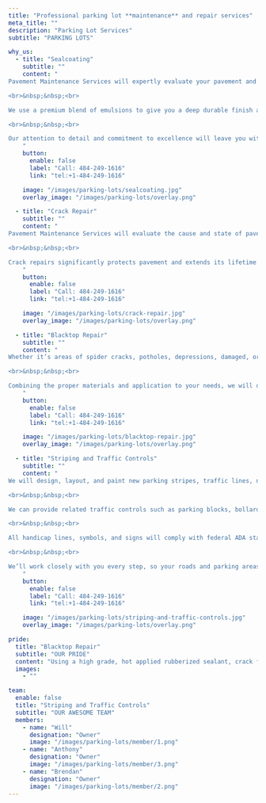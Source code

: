 ```yaml
---
title: "Professional parking lot **maintenance** and repair services"
meta_title: ""
description: "Parking Lot Services"
subtitle: "PARKING LOTS"

why_us:
  - title: "Sealcoating"
    subtitle: ""
    content: "
Pavement Maintenance Services will expertly evaluate your pavement and recommend treatment to improve the appearance and increase its lifetime.

<br>&nbsp;&nbsp;<br>

We use a premium blend of emulsions to give you a deep durable finish and maximize the lifespan of your parking lots and blacktop areas, shielding them from water, oil, UV, and wear and tear damage.

<br>&nbsp;&nbsp;<br>

Our attention to detail and commitment to excellence will leave you with a clean, beautiful surface that we guarantee and warranty for 4 years.
    "
    button:
      enable: false
      label: "Call: 484-249-1616"
      link: "tel:+1-484-249-1616"

    image: "/images/parking-lots/sealcoating.jpg"
    overlay_image: "/images/parking-lots/overlay.png"

  - title: "Crack Repair"
    subtitle: ""
    content: "
Pavement Maintenance Services will evaluate the cause and state of pavement cracks. Where repair is reasonable, we will propose a repair. Usually this involves cleaning, drying, grinding/routing to widen the crack, removing dust, and applying sealant. Using a high grade, hot applied rubberized sealant, crack filling is the first step in extending the life of your blacktop surfaces. We provide clean, professional work that restores integrity to your blacktop surface that adheres to the surrounding pavement to keep water out.

<br>&nbsp;&nbsp;<br>

Crack repairs significantly protects pavement and extends its lifetime cost effectively at a fraction of replacement cost, however it is rarely a permanent solution. We recommend periodic re-evaluation, anticipating replacement every 3-4 years. This can be extended by addressing subsurface conditions or providing a sealcoating to resist water infiltration.
    "
    button:
      enable: false
      label: "Call: 484-249-1616"
      link: "tel:+1-484-249-1616"

    image: "/images/parking-lots/crack-repair.jpg"
    overlay_image: "/images/parking-lots/overlay.png"

  - title: "Blacktop Repair"
    subtitle: ""
    content: "
Whether it’s areas of spider cracks, potholes, depressions, damaged, or disintegrated areas, we specialize in the restoration of your parking lots and driveways. A Pavement Maintenance Services representative will evaluate your pavement and propose an appropriate solution.

<br>&nbsp;&nbsp;<br>

Combining the proper materials and application to your needs, we will develop a plan that will maximize the strength and longevity of your blacktop. Common repairs include, but are not limited to, sawcut/removal/replacement of blacktop and subbase, cleaning and tackcoating existing surface, filling and compacting new material, overlaying existing pavement, sealcoating, and repair of storm sewer and inlets that might be undermining the pavement.
    "
    button:
      enable: false
      label: "Call: 484-249-1616"
      link: "tel:+1-484-249-1616"

    image: "/images/parking-lots/blacktop-repair.jpg"
    overlay_image: "/images/parking-lots/overlay.png"

  - title: "Striping and Traffic Controls"
    subtitle: ""
    content: "
We will design, layout, and paint new parking stripes, traffic lines, numbers, handicap symbols, and other specialized markings on your blacktop. Paint can include highly reflective materials where night visibility is a priority.

<br>&nbsp;&nbsp;<br>

We can provide related traffic controls such as parking blocks, bollards, guide rails, speed bumps, light fixtures and concrete foundations.

<br>&nbsp;&nbsp;<br>

All handicap lines, symbols, and signs will comply with federal ADA standards (per the Americans with Disabilities Act).

<br>&nbsp;&nbsp;<br>

We’ll work closely with you every step, so your roads and parking areas have crisp, easy to see lines, signs, and associated impediments.
    "
    button:
      enable: false
      label: "Call: 484-249-1616"
      link: "tel:+1-484-249-1616"

    image: "/images/parking-lots/striping-and-traffic-controls.jpg"
    overlay_image: "/images/parking-lots/overlay.png"

pride:
  title: "Blacktop Repair"
  subtitle: "OUR PRIDE"
  content: "Using a high grade, hot applied rubberized sealant, crack filling is the first step in extending the life of your blacktop surfaces. We provide clean, professional work that restores integrity to your blacktop surface that adheres to the surrounding pavement to keep water out."
  images:
    - ""

team:
  enable: false
  title: "Striping and Traffic Controls"
  subtitle: "OUR AWESOME TEAM"
  members:
    - name: "Will"
      designation: "Owner"
      image: "/images/parking-lots/member/1.png"
    - name: "Anthony"
      designation: "Owner"
      image: "/images/parking-lots/member/3.png"
    - name: "Brendan"
      designation: "Owner"
      image: "/images/parking-lots/member/2.png"
---
```

